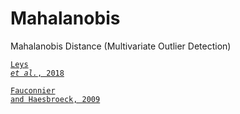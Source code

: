 # Mahalanobis
Mahalanobis Distance (Multivariate Outlier Detection)

<a target='_blank' rel='noopener noreferrer' href='https://doi.org/10.1016/j.jesp.2017.09.011' title=''><code>Leys <i>et al.</i>, 2018</code></a>

<a target='_blank' rel='noopener noreferrer' href='https://doi.org/10.1016/j.stamet.2008.12.005' title=''><code>Fauconnier and Haesbroeck, 2009</code></a>


